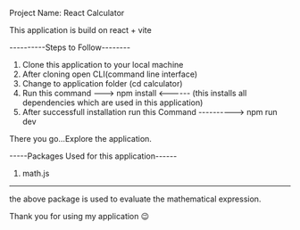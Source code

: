 Project Name: React Calculator

This application is build on react + vite

----------Steps to Follow--------

1. Clone this application to your local machine
2. After cloning open CLI(command line interface)
3. Change to application folder (cd calculator)
4. Run this command ---> npm install <------ (this installs all dependencies which are used in this application)
5. After successfull installation run this Command ----------> npm run dev 

There you go...Explore the application.

-----Packages Used for this application------
1. math.js

-----------------------------------------

the above package is used to evaluate the mathematical expression.

Thank you for using my application 😉